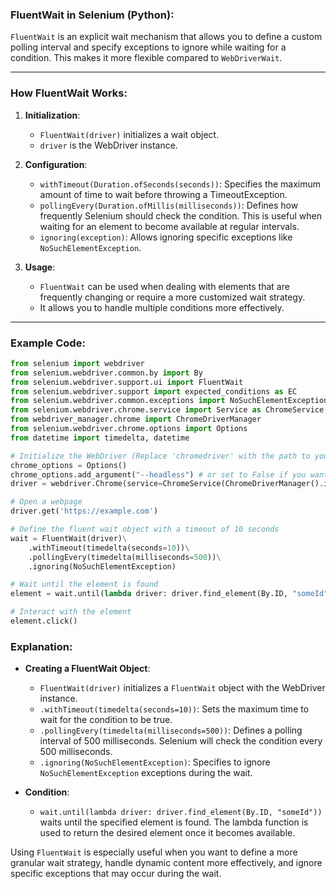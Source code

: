 ﻿### **FluentWait in Selenium (Python)**:

`FluentWait` is an explicit wait mechanism that allows you to define a custom polling interval and specify exceptions to ignore while waiting for a condition. This makes it more flexible compared to `WebDriverWait`.

---

### **How FluentWait Works**:

1. **Initialization**:
   - `FluentWait(driver)` initializes a wait object.
   - `driver` is the WebDriver instance.

2. **Configuration**:
   - `withTimeout(Duration.ofSeconds(seconds))`: Specifies the maximum amount of time to wait before throwing a TimeoutException.
   - `pollingEvery(Duration.ofMillis(milliseconds))`: Defines how frequently Selenium should check the condition. This is useful when waiting for an element to become available at regular intervals.
   - `ignoring(exception)`: Allows ignoring specific exceptions like `NoSuchElementException`.

3. **Usage**:
   - `FluentWait` can be used when dealing with elements that are frequently changing or require a more customized wait strategy.
   - It allows you to handle multiple conditions more effectively.

---

### **Example Code**:
```python
from selenium import webdriver
from selenium.webdriver.common.by import By
from selenium.webdriver.support.ui import FluentWait
from selenium.webdriver.support import expected_conditions as EC
from selenium.webdriver.common.exceptions import NoSuchElementException
from selenium.webdriver.chrome.service import Service as ChromeService
from webdriver_manager.chrome import ChromeDriverManager
from selenium.webdriver.chrome.options import Options
from datetime import timedelta, datetime

# Initialize the WebDriver (Replace 'chromedriver' with the path to your WebDriver executable)
chrome_options = Options()
chrome_options.add_argument("--headless") # or set to False if you want the GUI
driver = webdriver.Chrome(service=ChromeService(ChromeDriverManager().install()), options=chrome_options)

# Open a webpage
driver.get('https://example.com')

# Define the fluent wait object with a timeout of 10 seconds
wait = FluentWait(driver)\
    .withTimeout(timedelta(seconds=10))\
    .pollingEvery(timedelta(milliseconds=500))\
    .ignoring(NoSuchElementException)

# Wait until the element is found
element = wait.until(lambda driver: driver.find_element(By.ID, "someId"))

# Interact with the element
element.click()
```

### **Explanation**:

- **Creating a FluentWait Object**:
  - `FluentWait(driver)` initializes a `FluentWait` object with the WebDriver instance.
  - `.withTimeout(timedelta(seconds=10))`: Sets the maximum time to wait for the condition to be true.
  - `.pollingEvery(timedelta(milliseconds=500))`: Defines a polling interval of 500 milliseconds. Selenium will check the condition every 500 milliseconds.
  - `.ignoring(NoSuchElementException)`: Specifies to ignore `NoSuchElementException` exceptions during the wait.

- **Condition**:
  - `wait.until(lambda driver: driver.find_element(By.ID, "someId"))` waits until the specified element is found. The lambda function is used to return the desired element once it becomes available.

Using `FluentWait` is especially useful when you want to define a more granular wait strategy, handle dynamic content more effectively, and ignore specific exceptions that may occur during the wait.